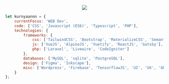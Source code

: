 <p align="center">
    <img src="https://github-profile-trophy.vercel.app/?username=kurnyaannn&theme=onedark&title=Commit,Repo,Stars,Followers&column=4&margin-w=5&no-bg=true">
</p>

```javascript
let kurnyaannn = {
    currentFocus: 'WEB Dev',
    code: ['CSS', 'Javascript (ES6)', 'Typescript', 'PHP'],
    technologies: {
        frameworks: {
            css: ['TailwindCSS', 'Bootstrap', 'MaterializeCSS', 'SemanticUI', 'UIkit'],
            js: ['VueJS', 'AlpineJS', 'Vuetify', 'ReactJS', 'Gatsby'],
            php: ['Laravel', 'Livewire', 'CodeIgniter']
        },
        databases: ['MySQL', 'sqlite', 'PostgreSQL'],
        design: ['Figma', 'Inkscape'],
        misc: ['Wordpress', 'Firebase', 'TensorflowJS', 'UI', 'UX', 'GNU/Linux', 'Git', 'Netlify', 'Heroku']
    }
};
```
